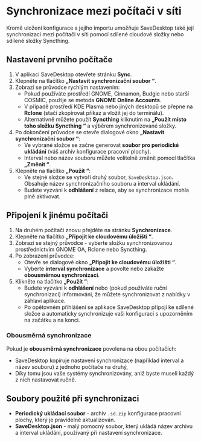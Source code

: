 # Synchronizace mezi počítači v síti

Kromě uložení konfigurace a jejího importu umožňuje SaveDesktop také její synchronizaci mezi počítači v síti pomocí sdílené cloudové složky nebo sdílené složky Syncthing.

## Nastavení prvního počítače
1. V aplikaci SaveDesktop otevřete stránku **Sync**.
2. Klepněte na tlačítko **„Nastavit synchronizační soubor “**.
3. Zobrazí se průvodce rychlým nastavením:
   * Pokud používáte prostředí GNOME, Cinnamon, Budgie nebo starší COSMIC, použije se metoda **GNOME Online Accounts**.
   * V případě prostředí KDE Plasma nebo jiných desktopů se přepne na **Rclone** (stačí zkopírovat příkaz a vložit jej do terminálu).
   * Alternativně můžete použít **Syncthing** kliknutím na **„Použít místo toho složku Syncthing “** a výběrem synchronizované složky.
4. Po dokončení průvodce se otevře dialogové okno **„Nastavit synchronizační soubor “**:
   * Ve vybrané složce se začne generovat **soubor pro periodické ukládání** (váš archív konfigurace pracovní plochy).
   * Interval nebo název souboru můžete volitelně změnit pomocí tlačítka **„Změnit “**.
5. Klepněte na tlačítko **„Použít “**:
   * Ve stejné složce se vytvoří druhý soubor, `SaveDesktop.json`. Obsahuje název synchronizačního souboru a interval ukládání.
   * Budete vyzváni k **odhlášení** z relace, aby se synchronizace mohla plně aktivovat.

## Připojení k jinému počítači
1. Na druhém počítači znovu přejděte na stránku **Synchronizace**.
2. Klepněte na tlačítko **„Připojit ke cloudovému úložišti “**.
3. Zobrazí se stejný průvodce - vyberte složku synchronizovanou prostřednictvím GNOME OA, Rclone nebo Syncthing.
4. Po zobrazení průvodce:
   * Otevře se dialogové okno **„Připojit ke cloudovému úložišti “**.
   * Vyberte **interval synchronizace** a povolte nebo zakažte **obousměrnou synchronizaci**.
5. Klikněte na tlačítko **„Použít “**:
   * Budete vyzváni k **odhlášení** nebo (pokud používáte ruční synchronizaci) informováni, že můžete synchronizovat z nabídky v záhlaví aplikace.
   * Po opětovném přihlášení se aplikace SaveDesktop připojí ke sdílené složce a automaticky synchronizuje vaši konfiguraci s upozorněním na začátku a na konci.

### Obousměrná synchronizace
Pokud je **obousměrná synchronizace** povolena na obou počítačích:
* SaveDesktop kopíruje nastavení synchronizace (například interval a název souboru) z jednoho počítače na druhý,
* Díky tomu jsou vaše systémy synchronizovány, aniž byste museli každý z nich nastavovat ručně.

## Soubory použité při synchronizaci
* **Periodický ukládací soubor** - archiv `.sd.zip` konfigurace pracovní plochy, který je pravidelně aktualizován.
* **SaveDesktop.json** - malý pomocný soubor, který ukládá název archivu a interval ukládání, používaný při nastavení synchronizace.
